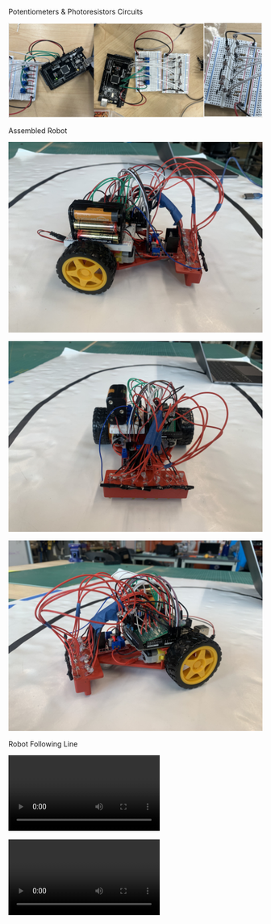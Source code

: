 Potentiometers & Photoresistors Circuits

![Potentiometers & Photoresistors](pp.jpeg)

Assembled Robot

![assembled1](assembled-1.jpg)

![assembled2](assembled-2.jpg)

![assembled3](assembled-3.jpg)

Robot Following Line

![robotline1](robotline-1.mp4)

![robotline1](https://github.com/ece5-jarvis.github.io/raw/main/robotline-1.mov)

